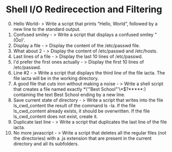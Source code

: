 # Shell I/O Redirecection and Filtering
0. Hello World- > Write a script that prints “Hello, World”, followed by a new line to the standard output.
1. Confused smiley - > Write a script that displays a confused smiley "(Ôo)'.
2. Display a file - > Display the content of the /etc/passwd file.
3. What about 2 - > Display the content of /etc/passwd and /etc/hosts.
4. Last lines of a file - > Display the last 10 lines of /etc/passwd.
5. I'd prefer the first ones actually - > Display the first 10 lines of /etc/passwd.
6. Line #2 - > Write a script that displays the third line of the file iacta. The file iacta will be in the working directory.
7. A good file that cuts iron without making a noise - > Write a shell script that creates a file named exactly \*\\'"Best School"\'\\*$\?\*\*\*\*\*:) containing the text Best School ending by a new line.
8. Save current state of directory - > Write a script that writes into the file ls_cwd_content the result of the command ls -la. If the file ls_cwd_content already exists, it should be overwritten. If the file ls_cwd_content does not exist, create it.
9. Duplicate last line - > Write a script that duplicates the last line of the file iacta.
10. No more javascript - > Write a script that deletes all the regular files (not the directories) with a .js extension that are present in the current directory and all its subfolders. 
